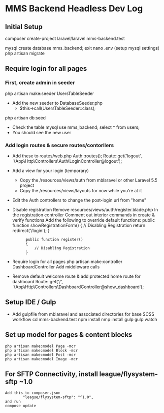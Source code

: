 # MMS Backend Headless Dev Log

## Initial Setup
composer create-project laravel/laravel mms-backend.test

mysql
	create database mms_backend;
	exit
nano .env
	(setup mysql settings)
php artisan migrate

## Require login for all pages

### First, create admin in seeder
php artisan make:seeder UsersTableSeeder

- Add the new seeder to DatabaseSeeder.php
	- $this->call(UsersTableSeeder::class);

php artisan db:seed
- Check the table
	mysql
	use mms_backend;
	select * from users;
- You should see the new user

### Add login routes & secure routes/contorllers
- Add these to routes/web.php
	Auth::routes();
	Route::get('logout', '\App\Http\Controllers\Auth\LoginController@logout');

- Add a view for your login (temporary)
	- Copy the /resources/views/auth from mblaravel or other Laravel 5.5 project
	- Copy the /resources/views/layouts for now while you're at it

- Edit the Auth controllers to change the post-login url from "home"

- Disable registration
	Remove resources/views/auth/register.blade.php
	In the registration controller
		Comment out interior commands in create & verify functions
		Add the following to override default functions:
			public function showRegistrationForm()
			{
				// Disabling Registration
				return redirect('/login');
			}

			public function register()
			{
				// Disabling Registration
			}

- Require login for all pages
	php artisan make:controller DashboardController
	Add middleware calls

- Remove default welcome route & add protected home route for dashboard
	Route::get('/', '\App\Http\Controllers\DashboardController@show_dashboard');

## Setup IDE / Gulp
- Add gulpfile from mblaravel and associated directories for base SCSS workflow
    cd mms-backend.test
    npm install
    nmp install gulp
    gulp watch


## Set up model for pages & content blocks
    php artisan make:model Page -mcr
    php artisan make:model Block -mcr
    php artisan make:model Post -mcr
    php artisan make:model Image -mcr

## For SFTP Connectivity, install league/flysystem-sftp ~1.0
    Add this to composer.json
            "league/flysystem-sftp": "^1.0",
    and run
    compose update
    
    
